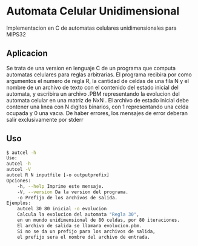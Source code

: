 # Automata Celular Unidimensional

Implementacion en C de automatas celulares unidimensionales para MIPS32

## Aplicacion

Se trata de una version en lenguaje C de un programa que computa
automatas celulares para reglas arbitrarias. El programa recibira por como
argumentos el numero de regla R, la cantidad de celdas de una fila N y
el nombre de un archivo de texto con el contenido del estado inicial del
automata, y escribira un archivo .PBM representando la evolucion del
automata celular en una matriz de NxN . El archivo de estado inicial debe
contener una lınea con N dıgitos binarios, con 1 representando una celda
ocupada y 0 una vacıa. De haber errores, los mensajes de error deberan salir
exclusivamente por stderr

## Uso

```bash
$ autcel -h
Uso:
autcel -h
autcel -V
autcel R N inputfile [-o outputprefix]
Opciones:
	-h, --help Imprime este mensaje.
	-V, --version Da la version del programa.
	-o Prefijo de los archivos de salida.
Ejemplos:
	autcel 30 80 inicial -o evolucion
	Calcula la evolucion del automata "Regla 30",
	en un mundo unidimensional de 80 celdas, por 80 iteraciones.
	El archivo de salida se llamara evolucion.pbm.
	Si no se da un prefijo para los archivos de salida,
	el prefijo sera el nombre del archivo de entrada.
```
